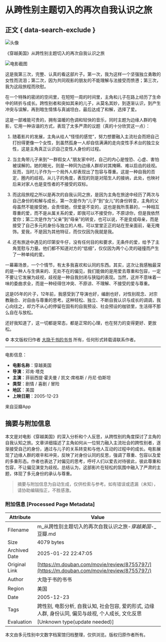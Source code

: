 # 从跨性别主题切入的再次自我认识之旅

## 正文 { data-search-exclude }


![头像](https://img9.doubanio.com/icon/u2857973-5.jpg)

《穿越美国》从跨性别主题切入的再次自我认识之旅

![电影截图](https://img1.doubanio.com/view/thing_review/l/public/p873380.webp)

这是我第三次，完整、认真的看这部片子。第一次，我为这样一个坚强独立勇敢的女性而流泪；第二次，因为共同观影的朋友的不能理解与法接受而愤懑；第三次，我为这段旅程而欣慰。

在一个特殊的密闭的空间里，在短短一周的时间里，主角和儿子在路上经历了生命中的转折与成长。跨性别者和突如其来的儿子，从莫名其妙，到逐渐认识，到产生冲突与误解，再到暗生情愫与真诚坦白，最后达成了和解，选择了爱。

这是一部难能可贵的，拥有温暖的色调和轻快的音乐，同时主题为边缘人群的电影，它用一种诙谐的方式，表现了太多严肃的议题（真的十分欣赏这一点）：

1. 随着影片的发展，主角从给人“怪怪的感觉”，努力想要融入主流社会而把自己打扮得更像一个女性，到虽然孤身一人却自信满满的走向变性手术台的独立女性，这是主角真正认识自己变性人身份的过程。

2. 当主角带儿子来到“一群假女人”朋友家中时，自己的内心是惶恐、心虚、害怕被误解的。她的眼光，则是一种同为边缘人群却对其掩瞒、难以启齿的歧视。反而，当时儿子作为一个局外人却表现出了包容与尊重。这是一种自我的否定，圈内的歧视。从儿子的角度，表现的则是对陌生人的接纳，此处，也映衬后来对家人也是变性者的不接受的双标。

3. 而这段旅程之所以是再次的自我认同之旅，是因为主角在旅途中经历了两次与自己身份的和解与成长，第一次是作为“儿子”到“女儿”的身份转变，主角的父母虽然不能接受她，会责怪她，但爱是不变的，这也是我所羡慕的，一种相互尊重的爱，而不是从属关系的爱，即我可以不接受你，不原谅你，但是我依然爱你；第二次是作为“父亲”到“母亲”的转变，也可以说，不是变成母亲，而是接受了自己多元的身份与独立的人格，可以堂堂正正的站在至亲面前，毫无掩饰。爱我，不是因为其他特征，而仅仅因为我就是我。

4. 还有旅途中遇见的印第安牛仔，没有任何目的和要求，无条件的爱，给予了主角宽慰与力量。他们都不知道对方的“低细”，仅仅因为两个心灵的碰撞而产生了一种单纯的爱。

一幕幕场景，一个个情节，有太多我喜欢和认同的东西。其实，这次让我感触最深的是一种人与生俱来的、无处不在的偏见，我们能做的是用爱去尊重和包容，一定不要让它发展为歧视，歧视是一种自我封闭与狭隘的表现。当然，这并不意味着一味的委曲求全，而是一种经得住冲突、不原谅、不理解、不接受的爱与尊重。

这是05年的片子，12年前，我感受到了导演也好，编剧也好，对性别观念、对宗教融合、对自由与尊重的思考。这种轻松、独立、不断自我认识与成长的调调，我心向往之，却力不从心的停留在固有的自我预设、社会预设的枷锁里，生活得不那么自在与放松。

还好我知道了，这一切都是常态，都是正常的心理，也在努力的变得更好、更放松。

© 本文版权归作者 [大隐于书的书书](https://www.douban.com/people/2857973/) 所有，任何形式转载请联系作者。

---
电影信息：

- **电影名称**：穿越美国
- **导演**：邓肯·塔克
- **主演**：菲丽西提·霍夫曼 / 凯文·席格斯 / 丹尼·伯斯坦
- **类型**：剧情 / 喜剧 / 冒险
- **地区**：美国
- **上映日期**：2005-12-23

来自豆瓣App
<!-- tcd_original_link https://m.douban.com/movie/review/8755797/ -->


## 摘要与附加信息

<!-- tcd_abstract -->
本文是对电影《穿越美国》的深入分析和个人反思，从跨性别的角度探讨了主角的自我认知之旅。文章详细描述了主角如何从一位努力融入主流社会的跨性别者，逐渐接受自己的身份，通过与儿子的关系转变和与他人互动的过程中的成长。电影展现了边缘人群的艰辛和冲突，反映了对身份认同的反思，强调了尊重、包容以及爱的多重形态。作者也表达了对偏见的思考，呼吁人们以爱去对待彼此，彼此尊重和包容，不让偏见演变为歧视。总结认为，这部影片在轻松的氛围中融入了严肃的主题，体现了多元身份的承认与尊重。
<!-- tcd_abstract_end -->

> 摘要与附加信息为自动生成，仅供检索与参考。如有错误或遗漏（未知），请协助编辑指正，不胜感激。

### 附加信息 [Processed Page Metadata]

| Attribute       | Value                                  |
|-----------------|----------------------------------------|
| Filename        | m_从跨性别主题切入的再次自我认识之旅-_穿越美国_-_豆瓣.md                             |
| Size            | 4079 bytes                           |
| Archived Date   | 2025-01-22 22:47:05                             |
| Original Link   | [https://m.douban.com/movie/review/8755797/](https://m.douban.com/movie/review/8755797/)                       |
| Author          | 大隐于书的书书                               |
| Region          | 美国                               |
| Date            | 2005-12-23                                 |
| Tags            | 跨性别, 电影分析, 自我认知, 社会包容, 爱的形式, 边缘人群, 身份认同, 偏见与歧视, 个人成长, 文化反思                                 |
| Evaluation            | [Unknown type(update needed)]                                 |
<!-- tcd_table_end -->

本文由多元性别中文数字档案馆归档整理，仅供浏览。版权归原作者所有。
